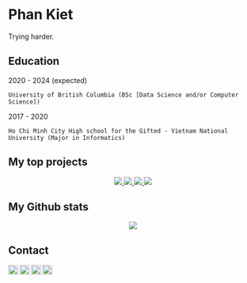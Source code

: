 Phan Kiet
=========

Trying harder.

Education
---------
2020 - 2024 (expected)

	University of British Columbia (BSc [Data Science and/or Computer Science])

2017 - 2020

	Ho Chi Minh City High school for the Gifted - Vietnam National University (Major in Informatics)

My top projects
---------------
<div align='center'>
<a href="https://github.com/ketphan02/MessMessBotBot">
	<img src='https://github-readme-stats.vercel.app/api/pin/?username=ketphan02&repo=MessMessBotBot&theme=graywhite' />
</a>
<a href="https://github.com/ketphan02/PKcoin-full-version">
	<img src='https://github-readme-stats.vercel.app/api/pin/?username=ketphan02&repo=PKcoin-full-version&theme=graywhite' />
</a>
<a href="https://github.com/ketphan02/chatbot-ubc">
	<img src='https://github-readme-stats.vercel.app/api/pin/?username=ketphan02&repo=chatbot-ubc&theme=graywhite' />
</a>
<a href="https://github.com/ketphan02/bot-nksc">
	<img src='https://github-readme-stats.vercel.app/api/pin/?username=ketphan02&repo=bot-nksc&theme=graywhite' />
</a>
</div>

My Github stats
---------------
<div align='center'>
	<a href="https://github.com/ketphan02">
		<img src='https://github-readme-stats.vercel.app/api?username=ketphan02&?count_private=true&show_icons=true&theme=graywhite' />
	</a>
</div>

Contact
-------
<a href="https://github.com/ketphan02">
	<img width="20" align="left"
		 alt="My GitHub profile"
		 src="https://cdn.jsdelivr.net/npm/simple-icons@v3/icons/github.svg">
</a>

<a href="https://www.linkedin.com/in/ketphan02/">
	<img width="20" align="left"
		 alt="My LinkedIn profile"
		 src="https://cdn.jsdelivr.net/npm/simple-icons@v3/icons/linkedin.svg">
</a>

<a href="mailto:tuankiet.phannguyen@gmail.com">
	<img width="20" align="left"
		 alt="My Gmail"
		 src="https://cdn.jsdelivr.net/npm/simple-icons@v3/icons/gmail.svg">
</a>

<a href="mailto:tuankietvn@outlook.com">
	<img width="20" align="left"
		 alt="My Outlook"
		 src="https://cdn.jsdelivr.net/npm/simple-icons@v3/icons/microsoftoutlook.svg">
</a>
